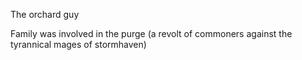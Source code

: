 The orchard guy

Family was involved in the purge (a revolt of commoners against the tyrannical mages of stormhaven)

